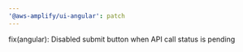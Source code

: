 ```yaml
---
'@aws-amplify/ui-angular': patch
---
```


fix(angular): Disabled submit button when API call status is pending
